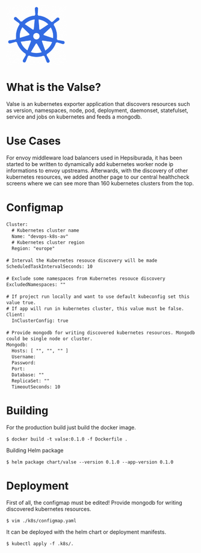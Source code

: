 <a href="#"><img alt="valse" src="./assets/valse.png" width="160x" /></a>

# What is the Valse?

Valse is an kubernetes exporter application that discovers resources such as version, namespaces, node, pod, deployment, daemonset, statefulset, service and jobs on kubernetes and feeds a mongodb.

# Use Cases

For envoy middleware load balancers used in Hepsiburada, it has been started to be written to dynamically add kubernetes worker node ip informations to envoy upstreams. Afterwards, with the discovery of other kubernetes resources, we added another page to our central healthcheck screens where we can see more than 160 kubernetes clusters from the top.

# Configmap

```
Cluster:  
  # Kubernetes cluster name
  Name: "devops-k8s-av"
  # Kubernetes cluster region
  Region: "europe"

# Interval the Kubernetes resouce discovery will be made
ScheduledTaskIntervalSeconds: 10   

# Exclude some namespaces from Kubernetes resouce discovery
ExcludedNamespaces: ""

# If project run locally and want to use default kubeconfig set this value true.
# If app will run in kubernetes cluster, this value must be false.
Client:
  InClusterConfig: true

# Provide mongodb for writing discovered kubernetes resources. Mongodb could be single node or cluster.
Mongodb:
  Hosts: [ "", "", "" ]
  Username: 
  Password: 
  Port: 
  Database: ""
  ReplicaSet: ""
  TimeoutSeconds: 10
```

# Building
For the production build just build the docker image.

```
$ docker build -t valse:0.1.0 -f Dockerfile . 

```
Building Helm package

```
$ helm package chart/valse --version 0.1.0 --app-version 0.1.0
```

# Deployment

First of all, the configmap must be edited! Provide mongodb for writing discovered kubernetes resources. 

```
$ vim ./k8s/configmap.yaml
```

It can be deployed with the helm chart or deployment manifests. 

```
$ kubectl apply -f .k8s/.
```

